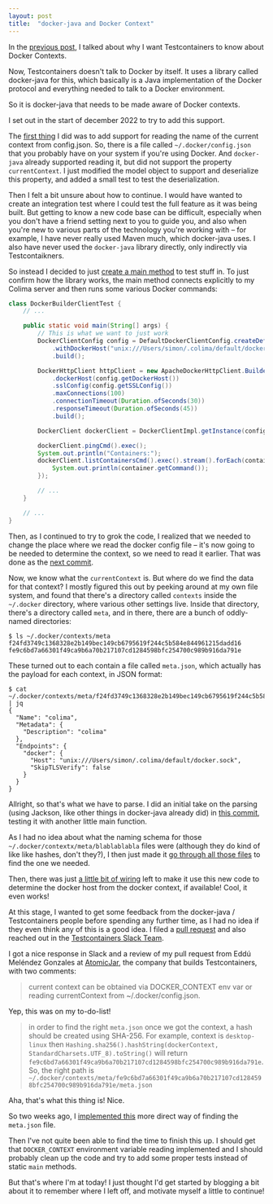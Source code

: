 ```yaml
---
layout: post
title:  "docker-java and Docker Context"
---
```

In the [previous post](/2023/01/30/test-containers-and-colima.html), I talked about why I want Testcontainers to know about Docker Contexts.  

Now, Testcontainers doesn't talk to Docker by itself. It uses a library called docker-java for this, which basically is a Java implementation of the Docker protocol and everything needed to talk to a Docker environment. 

So it is docker-java that needs to be made aware of Docker contexts. 

I set out in the start of december 2022 to try to add this support. 

The [first thing](https://github.com/docker-java/docker-java/pull/2036/commits/54c41f5327c3f78b17dd56e6f7aa958382f7c0ec) I did was to add support for reading the name of the current context from config.json. So, there is a file called `~/.docker/config.json` that you probably have on your system if you're using Docker. And `docker-java` already supported reading it, but did not support the property `currentContext`. I just modified the model object to support and deserialize this property, and added a small test to test the deserialization.

Then I felt a bit unsure about how to continue. I would have wanted to create an integration test where I could test the full feature as it was being built. But getting to know a new code base can be difficult, especially when you don't have a friend setting next to you to guide you, and also when you're new to various parts of the technology you're working with – for example, I have never really used Maven much, which docker-java uses. I also have never used the `docker-java` library directly, only indirectly via Testcontaikners.

So instead I decided to just [create a main method](https://github.com/docker-java/docker-java/pull/2036/commits/c303d71414d2e674510abbd5a828dddcff92a989) to test stuff in.   To just confirm how the library works, the main method connects explicitly to my Colima server and then runs some various Docker commands:

```java
class DockerBuilderClientTest {
    // ...

    public static void main(String[] args) {
        // This is what we want to just work
        DockerClientConfig config = DefaultDockerClientConfig.createDefaultConfigBuilder()
            .withDockerHost("unix:///Users/simon/.colima/default/docker.sock")
            .build();

        DockerHttpClient httpClient = new ApacheDockerHttpClient.Builder()
            .dockerHost(config.getDockerHost())
            .sslConfig(config.getSSLConfig())
            .maxConnections(100)
            .connectionTimeout(Duration.ofSeconds(30))
            .responseTimeout(Duration.ofSeconds(45))
            .build();

        DockerClient dockerClient = DockerClientImpl.getInstance(config, httpClient);

        dockerClient.pingCmd().exec();
        System.out.println("Containers:");
        dockerClient.listContainersCmd().exec().stream().forEach(container -> {
            System.out.println(container.getCommand());
        });

        // ...
    }

    // ...
}
```

Then, as I continued to try to grok the code, I realized that we needed to change the place where we read the docker config file – it's now going to be needed to determine the context, so we need to read it earlier. That was done as the [next commit](https://github.com/docker-java/docker-java/pull/2036/commits/d4963d2ceac6affe1298e719ad78220d5bb09860).   

Now, we know what the `currentContext` is. But where do we find the data for that context? I mostly figured this out by peeking around at my own file system, and found that there's a directory called `contexts` inside the `~/.docker` directory, where various other settings live. Inside that directory, there's a directory called `meta`, and in there, there are a bunch of oddly-named directories:

```shell
$ ls ~/.docker/contexts/meta
f24fd3749c1368328e2b149bec149cb6795619f244c5b584e844961215dadd16
fe9c6bd7a66301f49ca9b6a70b217107cd1284598bfc254700c989b916da791e
```

These turned out to each contain a file called `meta.json`, which actually has the payload for each context, in JSON format:
```shell
$ cat ~/.docker/contexts/meta/f24fd3749c1368328e2b149bec149cb6795619f244c5b584e844961215dadd16/meta.json | jq
{
  "Name": "colima",
  "Metadata": {
    "Description": "colima"
  },
  "Endpoints": {
    "docker": {
      "Host": "unix:///Users/simon/.colima/default/docker.sock",
      "SkipTLSVerify": false
    }
  }
}
```

Allright, so that's what we have to parse. I did an initial take on the parsing (using Jackson, like other things in docker-java already did) in [this commit](https://github.com/docker-java/docker-java/pull/2036/commits/bab79a3377c0bdd2e396dbf40d9211b8715a0913), testing it with another little main function.

As I had no idea about what the naming schema for those `~/.docker/contextx/meta/blablablabla` files were (although they do kind of like like hashes, don't they?), I then just made it [go through all those files](https://github.com/docker-java/docker-java/pull/2036/commits/bc952ec7f9d8baab5cde056102578fe9c32d97e3) to find the one we needed.

Then, there was just [a little bit of wiring](https://github.com/docker-java/docker-java/pull/2036/commits/de12bf8998f9dd59fadaa9a7676e241cc175d55b) left to make it use this new code to determine the docker host from the docker context, if available! Cool, it even works!

At this stage, I wanted to get some feedback from the docker-java / Testcontainers people before spending any further time, as I had no idea if they even think any of this is a good idea. I filed a [pull request](https://github.com/docker-java/docker-java/pull/2036) and also reached out in the [Testcontainers Slack Team](https://slack.testcontainers.org/). 

I got a nice response in Slack and a review of my pull request from Eddú Meléndez Gonzales at [AtomicJar](https://www.atomicjar.com/), the company that builds Testcontainers, with two comments:

> current context can be obtained via DOCKER_CONTEXT env var or reading currentContext from ~/.docker/config.json.

Yep, this was on my to-do-list!

> in order to find the right `meta.json` once we got the context, a hash should be created using SHA-256. For example, context is `desktop-linux` then `Hashing.sha256().hashString(dockerContext, StandardCharsets.UTF_8).toString()` will return `fe9c6bd7a66301f49ca9b6a70b217107cd1284598bfc254700c989b916da791e`. So, the right path is `~/.docker/contexts/meta/fe9c6bd7a66301f49ca9b6a70b217107cd1284598bfc254700c989b916da791e/meta.json`

Aha, that's what this thing is! Nice.

So two weeks ago, I [implemented this](https://github.com/docker-java/docker-java/pull/2036/commits/f700d506dd401fb8853e2ed7df17aca1391bf499) more direct way of finding the `meta.json` file. 

Then I've not quite been able to find the time to finish this up. I should get that `DOCKER_CONTEXT` environment variable reading implemented and I should probably clean up the code and try to add some proper tests instead of static `main` methods.

But that's where I'm at today! I just thought I'd get started by blogging a bit about it to remember where I left off, and motivate myself a little to continue! 